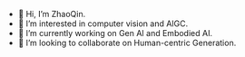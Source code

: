 - 👋 Hi, I’m ZhaoQin.
- 👀 I’m interested in computer vision and AIGC.
- 🌱 I’m currently working on Gen AI and Embodied AI.
- 💞️ I’m looking to collaborate on Human-centric Generation.
<!---
- 📫 Email: zhaoqin@pjlab.org.cn
- 😄 Pronouns: ...
- ⚡ Fun fact: ...
--->

<!---
Gorgeous2002/Gorgeous2002 is a ✨ special ✨ repository because its `README.md` (this file) appears on your GitHub profile.
You can click the Preview link to take a look at your changes.
--->
